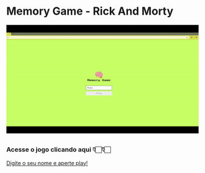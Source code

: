 # Memory Game - Rick And Morty

<p>
<img src="/img/ezgif.com-video-to-gif-converter.gif"></img>
<p>
 
##
  
### Acesse o jogo clicando aqui 👇🏻👇🏻
  
<a href="https://francienevaz.github.io/MemoryGame_RickAndMorty/">Digite o seu nome e aperte play!</a>
  
##
    
  

